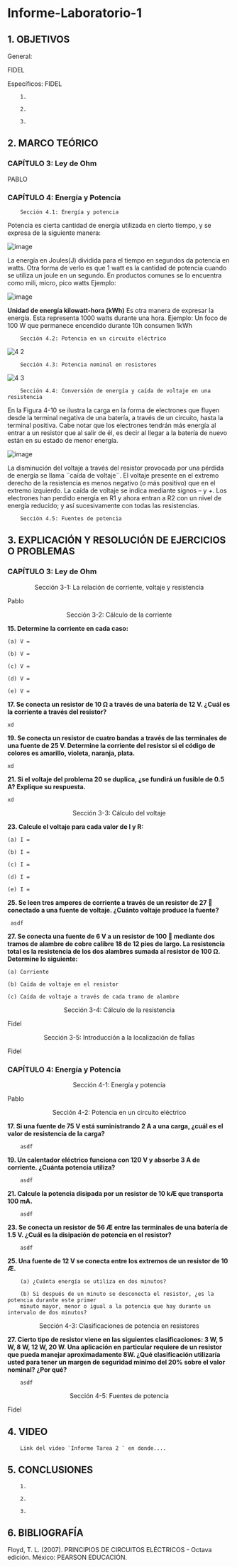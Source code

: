 # Informe-Laboratorio-1

## 1. OBJETIVOS
 
General: 

FIDEL        

Específicos: FIDEL
 
        1. 
        
        2.
        
        3. 
        

## 2. MARCO TEÓRICO

### CAPÍTULO 3: Ley de Ohm

PABLO




### CAPÍTULO 4: Energía y Potencia

        Sección 4.1: Energía y potencia
 
Potencia es cierta cantidad de energía utilizada en cierto tiempo, y se expresa de la siguiente manera: 

![image](https://user-images.githubusercontent.com/93396250/141858286-bc5d329d-2b8d-4d66-b796-9499ebc9cfa4.png)
 
La energía en Joules(J) dividida para el tiempo en segundos da potencia en watts. Otra forma de verlo es que 1 watt es la cantidad de potencia cuando se utiliza un joule en un segundo. En productos comunes se lo encuentra como mili, micro, pico watts
Ejemplo: 

![image](https://user-images.githubusercontent.com/93396250/141858329-c41ef3fd-66f7-4781-bd6e-66958a758dec.png)

**Unidad de energía kilowatt-hora (kWh)**
Es otra manera de expresar la energía. Esta representa 1000 watts durante una hora. 
Ejemplo: Un foco de 100 W que permanece encendido durante 10h consumen 1kWh
 
        Sección 4.2: Potencia en un circuito eléctrico
 
![4 2](https://user-images.githubusercontent.com/93396250/141858217-09f21ac3-5031-4b54-a366-7fe31aa44981.jpg)

        Sección 4.3: Potencia nominal en resistores
 
![4 3](https://user-images.githubusercontent.com/93396250/141862218-626ea855-2896-4920-98ed-f052fba0d267.jpg)

        Sección 4.4: Conversión de energía y caída de voltaje en una resistencia
 
En la Figura 4-10 se ilustra la carga en la forma de electrones que fluyen desde la terminal negativa de una batería, a través de un circuito, hasta la terminal positiva. Cabe notar que los electrones tendrán más energía al entrar a un resistor que al salir de él, es decir al llegar a la batería de nuevo están en su estado de menor energía.
 
![image](https://user-images.githubusercontent.com/93396250/141858090-63e8730e-a0a4-468e-898a-247f60528778.png) 
 
La disminución del voltaje a través del resistor provocada por una pérdida de energía se llama ¨caída de voltaje¨. El voltaje presente en el extremo derecho de la resistencia es menos negativo (o más positivo) que en el extremo izquierdo. La caída de voltaje se indica mediante signos – y +. Los electrones han perdido energía en R1 y ahora entran a R2 con un nivel de energía reducido; y así sucesivamente con todas las resistencias.

        Sección 4.5: Fuentes de potencia



## 3. EXPLICACIÓN Y RESOLUCIÓN DE EJERCICIOS O PROBLEMAS

### CAPÍTULO 3: Ley de Ohm

<p align=center> Sección 3-1: La relación de corriente, voltaje y resistencia

Pablo
 
<p align=center> Sección 3-2: Cálculo de la corriente
    
  **15. Determine la corriente en cada caso:**
    
    (a) V =
    
    (b) V =
    
    (c) V =
    
    (d) V =
    
    (e) V =
    
 **17. Se conecta un resistor de 10 Ω a través de una batería de 12 V. ¿Cuál es la corriente a través del resistor?**

    xd
    
  **19. Se conecta un resistor de cuatro bandas a través de las terminales de una fuente de 25 V. Determine la corriente del resistor si el código de colores es amarillo, violeta, naranja, plata.**
    
    xd
    
  **21. Si el voltaje del problema 20 se duplica, ¿se fundirá un fusible de 0.5 A? Explique su respuesta.**
    
    xd
    
<p align=center> Sección 3-3: Cálculo del voltaje

  **23. Calcule el voltaje para cada valor de I y R:**
    
    (a) I =
    
    (b) I =
    
    (c) I =
    
    (d) I =
    
    (e) I =
    
  **25. Se leen tres amperes de corriente a través de un resistor de 27  conectado a una fuente de voltaje. ¿Cuánto voltaje produce la fuente?**

     asdf  
    
  **27. Se conecta una fuente de 6 V a un resistor de 100  mediante dos tramos de alambre de cobre calibre 18 de 12 pies de largo. La resistencia total es la resistencia de los dos alambres sumada al resistor de 100 Ω. Determine lo siguiente:**
    
    (a) Corriente

    (b) Caída de voltaje en el resistor

    (c) Caída de voltaje a través de cada tramo de alambre
    
    
    
    
    
<p align=center> Sección 3-4: Cálculo de la resistencia

Fidel
 
<p align=center> Sección 3-5: Introducción a la localización de fallas

Fidel


### CAPÍTULO 4: Energía y Potencia

<p align=center> Sección 4-1: Energía y potencia

Pablo
 
<p align=center> Sección 4-2: Potencia en un circuito eléctrico

**17. Si una fuente de 75 V está suministrando 2 A a una carga, ¿cuál es el valor de resistencia de la carga?**
    
        asdf
    
**19. Un calentador eléctrico funciona con 120 V y absorbe 3 A de corriente. ¿Cuánta potencia utiliza?**
    
        asdf
    
**21. Calcule la potencia disipada por un resistor de 10 kÆ que transporta 100 mA.**

        asdf
    
**23. Se conecta un resistor de 56 Æ entre las terminales de una batería de 1.5 V. ¿Cuál es la disipación de potencia en el resistor?**
    
        asdf
    
**25. Una fuente de 12 V se conecta entre los extremos de un resistor de 10 Æ.**
    
        (a) ¿Cuánta energía se utiliza en dos minutos?

        (b) Si después de un minuto se desconecta el resistor, ¿es la potencia durante este primer
        minuto mayor, menor o igual a la potencia que hay durante un intervalo de dos minutos?
    
 
<p align=center> Sección 4-3: Clasificaciones de potencia en resistores

**27. Cierto tipo de resistor viene en las siguientes clasificaciones: 3 W, 5 W, 8 W, 12 W, 20 W. Una aplicación en particular requiere de un resistor que pueda manejar aproximadamente 8W. ¿Qué clasificación utilizaría usted para tener un margen de seguridad mínimo del 20% sobre el valor nominal? ¿Por qué?**
        
        asdf
    
 
<p align=center> Sección 4-5: Fuentes de potencia

 Fidel
 
## 4. VIDEO

        Link del video ¨Informe Tarea 2 ¨ en donde....

## 5. CONCLUSIONES

        1.
        
        2.
        
        3.
        


## 6. BIBLIOGRAFÍA
 
 Floyd, T. L. (2007). PRINCIPIOS DE CIRCUITOS ELÉCTRICOS - Octava edición. México: PEARSON EDUCACIÓN.
